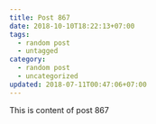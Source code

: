 ```yaml
---
title: Post 867
date: 2018-10-10T18:22:13+07:00
tags:
  - random post
  - untagged
category:
  - random post
  - uncategorized
updated: 2018-07-11T00:47:06+07:00
---
```

This is content of post 867